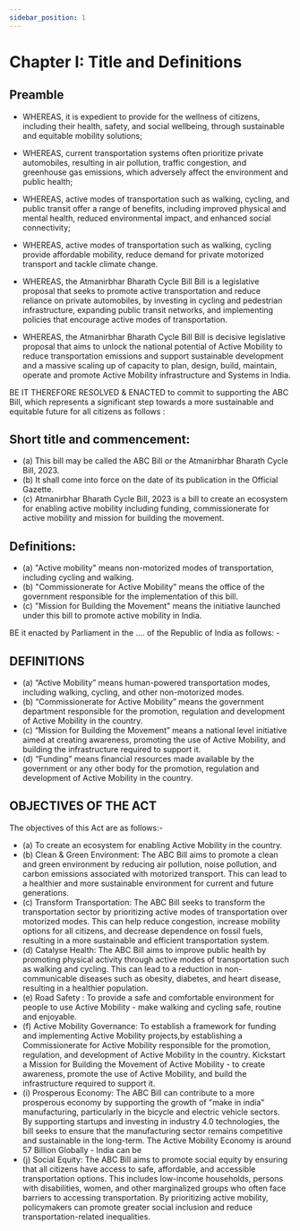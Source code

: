 ```yaml
---
sidebar_position: 1
---
```

# Chapter I: Title and Definitions
## Preamble
- WHEREAS, it is expedient to provide for the wellness of citizens, including their health, safety, and social wellbeing, through sustainable and equitable mobility solutions;

- WHEREAS, current transportation systems often prioritize private automobiles, resulting in air pollution, traffic congestion, and greenhouse gas emissions, which adversely affect the environment and public health;

- WHEREAS, active modes of transportation such as walking, cycling, and public transit offer a range of benefits, including improved physical and mental health, reduced environmental impact, and enhanced social connectivity;
- WHEREAS, active modes of transportation such as walking, cycling provide affordable mobility, reduce demand for private
motorized transport and tackle climate change.
- WHEREAS, the  Atmanirbhar Bharath Cycle Bill  Bill is a legislative proposal that seeks to promote active transportation and reduce reliance on private automobiles, by investing in cycling and pedestrian infrastructure, expanding public transit networks, and implementing policies that encourage active modes of transportation.
- WHEREAS, the Atmanirbhar Bharath Cycle Bill Bill is decisive legislative proposal that aims to unlock the national potential of Active Mobility to reduce transportation emissions and support sustainable development and  a massive scaling up of capacity to plan, design, build, maintain, operate and promote Active Mobility infrastructure and Systems in India.

BE IT THEREFORE RESOLVED & ENACTED to commit to supporting the ABC Bill, which represents a significant step towards a more sustainable and equitable future for all citizens  as follows :

## Short title and commencement:
- (a) This bill may be called the ABC Bill or the Atmanirbhar Bharath Cycle Bill, 2023.
- (b) It shall come into force on the date of its publication in the Official Gazette.
- (c) Atmanirbhar Bharath Cycle Bill, 2023 is a bill to create an ecosystem for enabling active mobility including funding, commissionerate for active mobility and mission for building the movement.


## Definitions:
- (a) "Active mobility" means non-motorized modes of transportation, including cycling and walking.
- (b) "Commissionerate for Active Mobility" means the office of the government responsible for the implementation of this bill.
- (c) "Mission for Building the Movement" means the initiative launched under this bill to promote active mobility in India.


BE it enacted by Parliament in the .... of the Republic of India as follows: -

 

## DEFINITIONS 
- (a) “Active Mobility” means human-powered transportation modes, including walking, cycling, and other non-motorized modes.
- (b) “Commissionerate for Active Mobility” means the government department responsible for the promotion, regulation and development of Active Mobility in the country.
- (c) “Mission for Building the Movement” means a national level initiative aimed at creating awareness, promoting the use of Active Mobility, and building the infrastructure required to support it.
- (d) “Funding” means financial resources made available by the government or any other body for the promotion, regulation and development of Active Mobility in the country.
 
## OBJECTIVES OF THE ACT
The objectives of this Act are as follows:-

- (a) To create an ecosystem for enabling Active Mobility in the country.
- (b) Clean & Green Environment: The ABC Bill aims to promote a clean and green environment by reducing air pollution, noise pollution, and carbon emissions associated with motorized transport. This can lead to a healthier and more sustainable environment for current and future generations.
- (c)  Transform Transportation: The ABC Bill seeks to transform the transportation sector by prioritizing active modes of transportation over motorized modes. This can help reduce congestion, increase mobility options for all citizens, and decrease dependence on fossil fuels, resulting in a more sustainable and efficient transportation system.
- (d) Catalyse Health: The ABC Bill aims to improve public health by promoting physical activity through active modes of transportation such as walking and cycling. This can lead to a reduction in non-communicable diseases such as obesity, diabetes, and heart disease, resulting in a healthier population.
- (e) Road Safety : To provide a safe and comfortable environment for people to use Active Mobility -  make walking and cycling safe, routine and enjoyable.
- (f) Active Mobility Governance:  To establish a framework for funding and implementing Active Mobility projects,by establishing a Commissionerate for Active Mobility responsible for the promotion, regulation, and development of Active Mobility in the country.  Kickstart a Mission for Building the Movement of Active Mobility - to create awareness, promote the use of Active Mobility, and build the infrastructure required to support it.
- (i) Prosperous Economy: The ABC Bill can contribute to a more prosperous economy by supporting the growth of "make in india"  manufacturing, particularly in the bicycle and electric vehicle sectors. By supporting startups and investing in industry 4.0 technologies, the bill seeks to   ensure that the manufacturing sector remains competitive and sustainable in the long-term. The Active Mobility Economy is around 57 Billion Globally - India can be 
- (j) Social Equity: The ABC Bill aims to promote social equity by ensuring that all citizens have access to safe, affordable, and accessible transportation options. This includes low-income households, persons with disabilities, women, and other marginalized groups who often face barriers to accessing transportation. By prioritizing active mobility, policymakers can promote greater social inclusion and reduce transportation-related inequalities.



